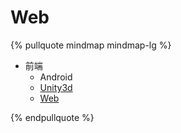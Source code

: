 # Web

{% pullquote mindmap mindmap-lg %}

- 前端
    - Android
    - [Unity3d](Unity3d/20210101_Roadmap-Unity3d.md)
    - [Web](Web/20210101_Roadmap-Web开发.md)

{% endpullquote %}